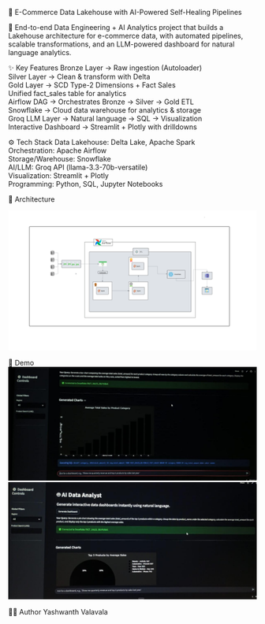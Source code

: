 🛒 E-Commerce Data Lakehouse with AI-Powered Self-Healing Pipelines

🚀 End-to-end Data Engineering + AI Analytics project that builds a Lakehouse architecture for e-commerce data, with automated pipelines, scalable transformations, and an LLM-powered dashboard for natural language analytics.


✨ Key Features
Bronze Layer → Raw ingestion (Autoloader)\
Silver Layer → Clean & transform with Delta\
Gold Layer → SCD Type-2 Dimensions + Fact Sales\
Unified fact_sales table for analytics\
Airflow DAG → Orchestrates Bronze → Silver → Gold ETL\
Snowflake → Cloud data warehouse for analytics & storage\
Groq LLM Layer → Natural language → SQL → Visualization\
Interactive Dashboard → Streamlit + Plotly with drilldowns


⚙️ Tech Stack
Data Lakehouse: Delta Lake, Apache Spark\
Orchestration: Apache Airflow\
Storage/Warehouse: Snowflake\
AI/LLM: Groq API (llama-3.3-70b-versatile)\
Visualization: Streamlit + Plotly\
Programming: Python, SQL, Jupyter Notebooks


📸 Architecture


![E-Commerce Flow](https://github.com/yashwanthvalavala/E-Commerce-Lakehouse-Pipeline/blob/main/architecture%20and%20demo/architecture.png)

📸 Demo
![E-Commerce Flow](https://github.com/yashwanthvalavala/E-Commerce-Lakehouse-Pipeline/blob/main/architecture%20and%20demo/img1.jpg)
![E-Commerce Flow](https://github.com/yashwanthvalavala/E-Commerce-Lakehouse-Pipeline/blob/main/architecture%20and%20demo/img2.jpg)






👨‍💻 Author
Yashwanth Valavala
